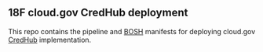 ## 18F cloud.gov CredHub deployment

This repo contains the pipeline and [BOSH](https://bosh.io) manifests for deploying cloud.gov [CredHub](https://docs.cloudfoundry.org/credhub/) implementation.
